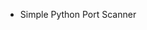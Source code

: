 - Simple Python Port Scanner 


<!---
k0ff33k0t/k0ff33k0t is a ✨ special ✨ repository because its `README.md` (this file) appears on your GitHub profile.
You can click the Preview link to take a look at your changes.
--->
